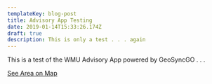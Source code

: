 ```yaml
---
templateKey: blog-post
title: Advisory App Testing
date: 2019-01-14T15:33:26.174Z
draft: true
description: This is only a test . . . again
---
```

This is a test of the WMU Advisory App powered by GeoSyncGO . . .

[See Area on Map](https://geosyncgo.com/link/go?/map?project=3ceac71e-c405-48c8-9d15-b9d27ccf9d34&&lat=37.98349617515514&lon=-84.11083459854126&zoom=15)
